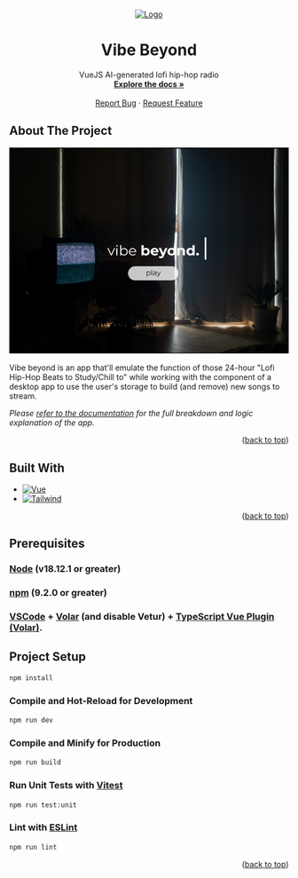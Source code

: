 <a name="readme-top"></a>

<!-- PROJECT SHIELDS -->

<!-- PROJECT LOGO -->
<br />
<div align="center">
  <a href="https://github.com/dariustb/vibebeyond">
    <img src="https://i1.sndcdn.com/artworks-nXTBoQMnJHSoNPbn-yX34xA-t500x500.jpg" alt="Logo" width="100" height="100">
  </a>

  <h1 align="center">Vibe Beyond</h1>

  <p align="center">
    VueJS AI-generated lofi hip-hop radio
    <br />
    <a href="https://dariustb.github.io/VibeBeyond/"><strong>Explore the docs »</strong></a>
    <br />
    <br />
    <a href="https://github.com/dariustb/vibebeyond/issues">Report Bug</a>
    ·
    <a href="https://github.com/dariustb/vibebeyond/issues">Request Feature</a>
  </p>
</div>

<!-- ABOUT THE PROJECT -->
## About The Project

[![Vibe Beyond Screen Shot][product-screenshot]][repo]

Vibe beyond is an app that'll emulate the function of those 24-hour "Lofi Hip-Hop Beats to Study/Chill to" while working with the component of a desktop app to use the user's storage to build (and remove) new songs to stream.

_Please [refer to the documentation][docs] for the full breakdown and logic explanation of the app._

<p align="right">(<a href="#readme-top">back to top</a>)</p>

## Built With

* [![Vue][Vue.js]][Vue-url]
* [![Tailwind][Tailwind.css]][Tailwind-url]

<p align="right">(<a href="#readme-top">back to top</a>)</p>

<!-- Prerequisites -->
## Prerequisites

### [Node](https://nodejs.org/en/) (v18.12.1 or greater)
### [npm](https://docs.npmjs.com/downloading-and-installing-node-js-and-npm) (9.2.0 or greater)
### [VSCode](https://code.visualstudio.com/) + [Volar](https://marketplace.visualstudio.com/items?itemName=Vue.volar) (and disable Vetur) + [TypeScript Vue Plugin (Volar)](https://marketplace.visualstudio.com/items?itemName=Vue.vscode-typescript-vue-plugin).

<!-- GETTING STARTED -->
## Project Setup

```sh
npm install
```

### Compile and Hot-Reload for Development

```sh
npm run dev
```

### Compile and Minify for Production

```sh
npm run build
```

### Run Unit Tests with [Vitest](https://vitest.dev/)

```sh
npm run test:unit
```

### Lint with [ESLint](https://eslint.org/)

```sh
npm run lint
```
<p align="right">(<a href="#readme-top">back to top</a>)</p>

<!-- MARKDOWN LINKS & IMAGES -->
<!-- https://www.markdownguide.org/basic-syntax/#reference-style-links -->

[app]: https://vibe-beyond.vercel.app/
[docs]: #
[landing-url]: https://dariustb.github.io/VibeBeyond/
[repo]: https://github.com/dariustb/vibebeyond/
[forks-url]: https://github.com/dariustb/vibebeyond/network/members
[stars-url]: https://github.com/dariustb/vibebeyond/stargazers
[issues-url]: https://github.com/dariustb/vibebeyond/issues
[license-url]: https://github.com/dariustb/vibebeyond/blob/master/LICENSE.txt

[contributors-shield]: https://img.shields.io/github/contributors/dariustb/vibebeyond.svg?style=for-the-badge
[contributors-url]: https://github.com/dariustb/vibebeyond/graphs/contributors
[forks-shield]: https://img.shields.io/github/forks/dariustb/vibebeyond.svg?style=for-the-badge
[stars-shield]: https://img.shields.io/github/stars/dariustb/vibebeyond.svg?style=for-the-badge
[issues-shield]: https://img.shields.io/github/issues/dariustb/vibebeyond.svg?style=for-the-badge
[license-shield]: https://img.shields.io/github/license/dariustb/vibebeyond.svg?style=for-the-badge
[linkedin-shield]: https://img.shields.io/badge/-LinkedIn-black.svg?style=for-the-badge&logo=linkedin&colorB=555
[linkedin-url]: https://linkedin.com/in/dariustb

[product-screenshot]: /docs/assets/images/wf_start.png
[web-app-snapshot]: https://vercel.com/ddfabdf2-b143-4a33-abe7-9e1856543739

[Vue.js]: https://img.shields.io/badge/Vue.js-35495E?style=for-the-badge&logo=vuedotjs&logoColor=4FC08D
[Vue-url]: https://vuejs.org/
[Tailwind.css]: https://img.shields.io/badge/tailwindcss-%2338B2AC.svg?style=for-the-badge&logo=tailwind-css&logoColor=white
[Tailwind-url]: https://tailwindcss.com/
